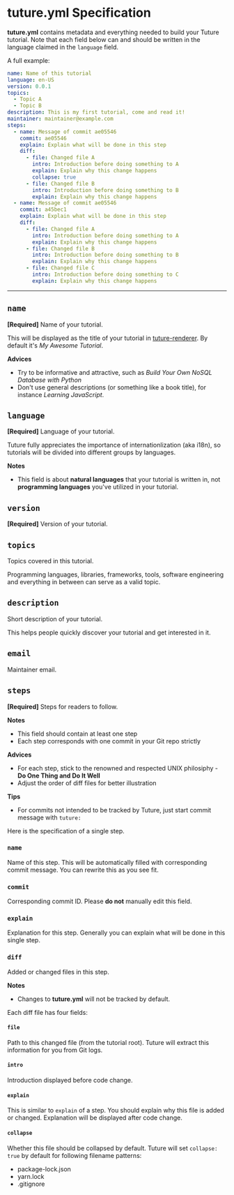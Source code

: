 # tuture.yml Specification

**tuture.yml** contains metadata and everything needed to build your Tuture tutorial. Note that each field below can and should be written in the language claimed in the `language` field.

A full example:

```yaml
name: Name of this tutorial
language: en-US
version: 0.0.1
topics:
  - Topic A
  - Topic B
description: This is my first tutorial, come and read it!
maintainer: maintainer@example.com
steps:
  - name: Message of commit ae05546
    commit: ae05546
    explain: Explain what will be done in this step
    diff:
      - file: Changed file A
        intro: Introduction before doing something to A
        explain: Explain why this change happens
        collapse: true
      - file: Changed file B
        intro: Introduction before doing something to B
        explain: Explain why this change happens
  - name: Message of commit ae05546
    commit: a45bec1
    explain: Explain what will be done in this step
    diff:
      - file: Changed file A
        intro: Introduction before doing something to A
        explain: Explain why this change happens
      - file: Changed file B
        intro: Introduction before doing something to B
        explain: Explain why this change happens
      - file: Changed file C
        intro: Introduction before doing something to C
        explain: Explain why this change happens
```

---

## `name`

**[Required]** Name of your tutorial.

This will be displayed as the title of your tutorial in [tuture-renderer](https://github.com/tutureproject/renderer). By default it's *My Awesome Tutorial*.

**Advices**

- Try to be informative and attractive, such as *Build Your Own NoSQL Database with Python*
- Don't use general descriptions (or something like a book title), for instance *Learning JavaScript*.

## `language`

**[Required]** Language of your tutorial.

Tuture fully appreciates the importance of internationlization (aka i18n), so tutorials will be divided into different groups by languages.

**Notes**

- This field is about **natural languages** that your tutorial is written in, not **programming languages** you've utilized in your tutorial.

## `version`

**[Required]** Version of your tutorial.

## `topics`

Topics covered in this tutorial.

Programming languages, libraries, frameworks, tools, software engineering and everything in between can serve as a valid topic.

## `description`

Short description of your tutorial.

This helps people quickly discover your tutorial and get interested in it.

## `email`

Maintainer email.

## `steps`

**[Required]** Steps for readers to follow.

**Notes**

- This field should contain at least one step
- Each step corresponds with one commit in your Git repo strictly

**Advices**

- For each step, stick to the renowned and respected UNIX philosiphy - **Do One Thing and Do It Well**
- Adjust the order of diff files for better illustration

**Tips**

- For commits not intended to be tracked by Tuture, just start commit message with `tuture:`

Here is the specification of a single step.

### `name`

Name of this step. This will be automatically filled with corresponding commit message. You can rewrite this as you see fit.

### `commit`

Corresponding commit ID. Please **do not** manually edit this field.

### `explain`

Explanation for this step. Generally you can explain what will be done in this single step.

### `diff`

Added or changed files in this step.

**Notes**

- Changes to **tuture.yml** will not be tracked by default.

Each diff file has four fields:

#### `file`

Path to this changed file (from the tutorial root). Tuture will extract this information for you from Git logs.

#### `intro`

Introduction displayed before code change.

#### `explain`

This is similar to `explain` of a step. You should explain why this file is added or changed. Explanation will be displayed after code change.

#### `collapse`

Whether this file should be collapsed by default. Tuture will set `collapse: true` by default for following filename patterns:

- package-lock.json
- yarn.lock
- .gitignore
